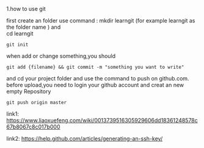 1.how to use git 

first create an folder use command :
	mkdir learngit  (for example learngit as the folder name )
and  
	cd learngit

	git init
when add or change something,you should

	git add {filename} && git commit -m "something you want to write"

and cd your project folder and use the command to push on github.com.
before upload,you need to login your github account and creat an new empty  Repository 
	
	git push origin master

link1:
	https://www.liaoxuefeng.com/wiki/0013739516305929606dd18361248578c67b8067c8c017b000

link2:
	https://help.github.com/articles/generating-an-ssh-key/
